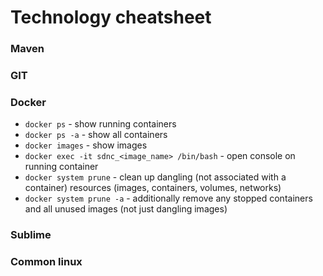 # Technology cheatsheet

### Maven

### GIT

### Docker
* `docker ps` - show running containers
* `docker ps -a` - show all containers
* `docker images` - show images
* `docker exec -it sdnc_<image_name> /bin/bash` - open console on running container
* `docker system prune` - clean up dangling (not associated with a container) resources (images, containers, volumes, networks)
* `docker system prune -a` - additionally remove any stopped containers and all unused images (not just dangling images)

### Sublime

### Common linux

